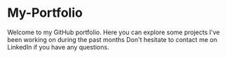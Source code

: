 # My-Portfolio

Welcome to my GitHub portfolio. 
Here you can explore some projects I've been working on during the past months
Don't hesitate to contact me on LinkedIn if you have any questions. 
